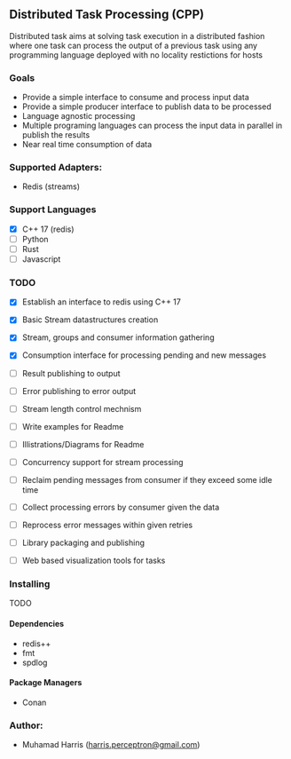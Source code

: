 ## Distributed Task Processing (CPP)

Distributed task aims at solving task execution in a distributed fashion where one task can 
process the output of a previous task using any programming language deployed with no 
locality restictions for hosts



### Goals 
- Provide a simple interface to consume and process input data
- Provide a simple producer interface to publish data to be processed
- Language agnostic processing
- Multiple programing languages can process the input data in parallel in publish the results
- Near real time consumption of data


### Supported Adapters:
- Redis (streams)


### Support Languages
- [x] C++ 17 (redis)
- [ ] Python
- [ ] Rust
- [ ] Javascript

### TODO
- [x] Establish an interface to redis using C++ 17
- [x] Basic Stream datastructures creation
- [x] Stream, groups and consumer information gathering
- [x] Consumption interface for processing pending and new messages
- [ ] Result publishing to output
- [ ] Error publishing to error output
- [ ] Stream length control mechnism
- [ ] Write examples for Readme
- [ ] Illistrations/Diagrams for Readme
- [ ] Concurrency support for stream processing
- [ ] Reclaim pending messages from consumer if they exceed some idle time
- [ ] Collect processing errors by consumer given the data
- [ ] Reprocess error messages within given retries
- [ ] Library packaging and publishing 
- [ ] Web based visualization tools for tasks





### Installing
TODO


#### Dependencies
- redis++ 
- fmt
- spdlog


#### Package Managers
- Conan
### Author:
- Muhamad Harris (harris.perceptron@gmail.com)
